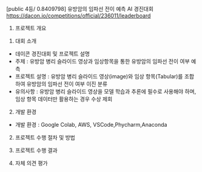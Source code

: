 [public 4등/ 0.8409798] 유방암의 임파선 전이 예측 AI 경진대회 
https://dacon.io/competitions/official/236011/leaderboard

1. 프로젝트 개요 
  1) 대회 소개
  - 데이콘 경진대회 및 프로젝트 설명
  - 주제 : 유방암 병리 슬라이드 영상과 임상항목을 통한 유방암의 임파선 전이 여부 예측
  - 프로젝트 설명 : 유방암 병리 슬라이드 영상(image)와 임상 항목(Tabular)를 조합하여 유방암의 임파선 전이 여부 이진 분류
  - 유의사항 : 유방암 병리 슬라이드 영상을 모델 학습과 추론에 필수로 사용해야 하며, 임상 항목 데이터만 활용하는 경우 수상 제회
  2) 개발 환경 
  - 개발 환경 : Google Colab, AWS, VSCode,Phycharm,Anaconda
  
2. 프로젝트 수행 절차 및 방법


3. 프로젝트 수행 결과



4. 자체 의견 평가
